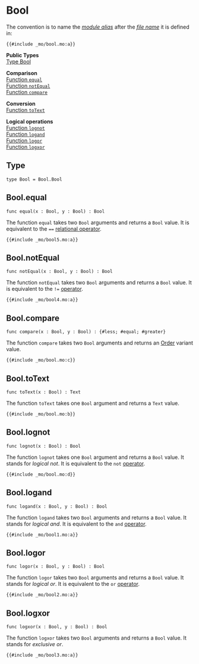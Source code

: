 # Bool
The convention is to name the [*module alias*](/common-programming-concepts/modules.html#imports) after the [*file name*](/common-programming-concepts/modules.html#imports) it is defined in:
```motoko
{{#include _mo/bool.mo:a}}
```

**Public Types**  
[Type Bool](#type)  

**Comparison**  
[Function `equal`](#boolequal)  
[Function `notEqual`](#boolnotequal)  
[Function `compare`](#boolcompare)  

**Conversion**  
[Function `toText`](#booltotext)  

**Logical operations**  
[Function `lognot`](#boollognot)  
[Function `logand`](#boollogand)  
[Function `logor`](#boollogor)  
[Function `logxor`](#boollogxor)  
 
 


## Type
```motoko
type Bool = Bool.Bool
```

## Bool.equal
```motoko
func equal(x : Bool, y : Bool) : Bool
```

The function `equal` takes two `Bool` arguments and returns a `Bool` value. It is equivalent to the `==` [relational operator](/common-programming-concepts/operators.html#relational-operators).

```motoko
{{#include _mo/bool5.mo:a}}
```

## Bool.notEqual

```motoko
func notEqual(x : Bool, y : Bool) : Bool
```

The function `notEqual` takes two `Bool` arguments and returns a `Bool` value. It is equivalent to the `!=` [operator](/common-programming-concepts/operators.html).

```motoko
{{#include _mo/bool4.mo:a}}
```

## Bool.compare

```motoko
func compare(x : Bool, y : Bool) : {#less; #equal; #greater}
```

The function `compare` takes two `Bool` arguments and returns an [Order](/base-library/utils/order.html) variant value.  

```motoko
{{#include _mo/bool.mo:c}}
```


## Bool.toText

```motoko
func toText(x : Bool) : Text
```

The function `toText` takes one `Bool` argument and returns a `Text` value.  

```motoko
{{#include _mo/bool.mo:b}}
```


## Bool.lognot

```motoko
func lognot(x : Bool) : Bool
```

The function `lognot` takes one `Bool` argument and returns a `Bool` value. It stands for *logical not*. It is equivalent to the `not` [operator](/common-programming-concepts/operators.html).

```motoko
{{#include _mo/bool.mo:d}}
```

## Bool.logand

```motoko
func logand(x : Bool, y : Bool) : Bool
```

The function `logand` takes two `Bool` arguments and returns a `Bool` value. It stands for *logical and*. It is equivalent to the `and` [operator](/common-programming-concepts/operators.html).

```motoko
{{#include _mo/bool1.mo:a}}
```

## Bool.logor

```motoko
func logor(x : Bool, y : Bool) : Bool
```

The function `logor` takes two `Bool` arguments and returns a `Bool` value. It stands for *logical or*. It is equivalent to the `or` [operator](/common-programming-concepts/operators.html).

```motoko
{{#include _mo/bool2.mo:a}}
```

## Bool.logxor

```motoko
func logxor(x : Bool, y : Bool) : Bool
```

The function `logxor` takes two `Bool` arguments and returns a `Bool` value. It stands for *exclusive or*.

```motoko
{{#include _mo/bool3.mo:a}}
```


